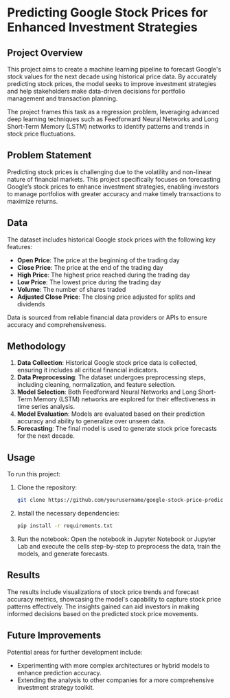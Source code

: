 # Predicting Google Stock Prices for Enhanced Investment Strategies

## Project Overview

This project aims to create a machine learning pipeline to forecast Google's stock values for the next decade using historical price data. By accurately predicting stock prices, the model seeks to improve investment strategies and help stakeholders make data-driven decisions for portfolio management and transaction planning.

The project frames this task as a regression problem, leveraging advanced deep learning techniques such as Feedforward Neural Networks and Long Short-Term Memory (LSTM) networks to identify patterns and trends in stock price fluctuations.

## Problem Statement

Predicting stock prices is challenging due to the volatility and non-linear nature of financial markets. This project specifically focuses on forecasting Google’s stock prices to enhance investment strategies, enabling investors to manage portfolios with greater accuracy and make timely transactions to maximize returns.

## Data

The dataset includes historical Google stock prices with the following key features:
- **Open Price**: The price at the beginning of the trading day
- **Close Price**: The price at the end of the trading day
- **High Price**: The highest price reached during the trading day
- **Low Price**: The lowest price during the trading day
- **Volume**: The number of shares traded
- **Adjusted Close Price**: The closing price adjusted for splits and dividends

Data is sourced from reliable financial data providers or APIs to ensure accuracy and comprehensiveness.

## Methodology

1. **Data Collection**: Historical Google stock price data is collected, ensuring it includes all critical financial indicators.
2. **Data Preprocessing**: The dataset undergoes preprocessing steps, including cleaning, normalization, and feature selection.
3. **Model Selection**: Both Feedforward Neural Networks and Long Short-Term Memory (LSTM) networks are explored for their effectiveness in time series analysis.
4. **Model Evaluation**: Models are evaluated based on their prediction accuracy and ability to generalize over unseen data.
5. **Forecasting**: The final model is used to generate stock price forecasts for the next decade.

## Usage

To run this project:

1. Clone the repository:
    ```bash
    git clone https://github.com/yourusername/google-stock-price-prediction.git
    ```
2. Install the necessary dependencies:
    ```bash
    pip install -r requirements.txt
    ```
3. Run the notebook:
    Open the notebook in Jupyter Notebook or Jupyter Lab and execute the cells step-by-step to preprocess the data, train the models, and generate forecasts.

## Results

The results include visualizations of stock price trends and forecast accuracy metrics, showcasing the model's capability to capture stock price patterns effectively. The insights gained can aid investors in making informed decisions based on the predicted stock price movements.

## Future Improvements

Potential areas for further development include:
- Experimenting with more complex architectures or hybrid models to enhance prediction accuracy.
- Extending the analysis to other companies for a more comprehensive investment strategy toolkit.
